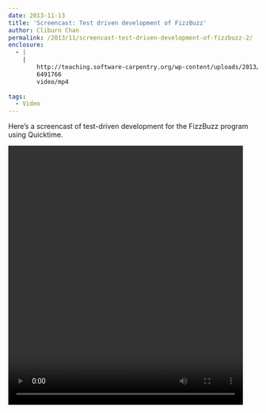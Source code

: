```yaml
---
date: 2013-11-13
title: 'Screencast: Test driven development of FizzBuzz'
author: Cliburn Chan
permalink: /2013/11/screencast-test-driven-development-of-fizzbuzz-2/
enclosure:
  - |
    |
        http://teaching.software-carpentry.org/wp-content/uploads/2013/11/fizzbuzz2.mp4
        6491766
        video/mp4
        
tags:
  - Video
---
```

Here&#8217;s a screencast of test-driven development for the FizzBuzz program using Quicktime.

<div style="width: 474px; height: 524px; " class="wp-video">
  <video class="wp-video-shortcode" id="video-5177-3" width="474" height="524" preload="metadata" controls="controls"><source type="video/mp4" src="http://teaching.software-carpentry.org/wp-content/uploads/2013/11/fizzbuzz2.mp4?_=3" /><a href="http://teaching.software-carpentry.org/wp-content/uploads/2013/11/fizzbuzz2.mp4">http://teaching.software-carpentry.org/wp-content/uploads/2013/11/fizzbuzz2.mp4</a></video>
</div>
